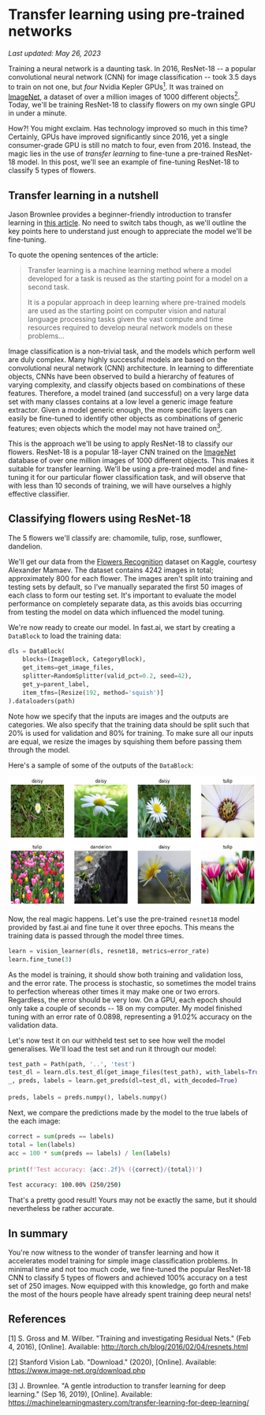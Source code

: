 # Transfer learning using pre-trained networks

*Last updated: May 26, 2023*

Training a neural network is a daunting task. In 2016, ResNet-18 -- a popular convolutional neural network (CNN) for image classification -- took 3.5 days to train on not one, but *four* Nvidia Kepler GPUs[<sup>1</sup>](http://torch.ch/blog/2016/02/04/resnets.html). It was trained on [ImageNet](https://www.image-net.org/), a dataset of over a million images of 1000 different objects[<sup>2</sup>](https://www.image-net.org/download.php). Today, we'll be training ResNet-18 to classify flowers on my own single GPU in under a minute.

How?! You might exclaim. Has technology improved so much in this time? Certainly, GPUs have improved significantly since 2016, yet a single consumer-grade GPU is still no match to four, even from 2016. Instead, the magic lies in the use of *transfer learning* to fine-tune a pre-trained ResNet-18 model. In this post, we'll see an example of fine-tuning ResNet-18 to classify 5 types of flowers.

## Transfer learning in a nutshell

Jason Brownlee provides a beginner-friendly introduction to transfer learning in [this article](https://machinelearningmastery.com/transfer-learning-for-deep-learning/). No need to switch tabs though, as we'll outline the key points here to understand just enough to appreciate the model we'll be fine-tuning.

To quote the opening sentences of the article:

> Transfer learning is a machine learning method where a model developed for a task is reused as the starting point for a model on a second task.
>
> It is a popular approach in deep learning where pre-trained models are used as the starting point on computer vision and natural language processing tasks given the vast compute and time resources required to develop neural network models on these problems...

Image classification is a non-trivial task, and the models which perform well are duly complex. Many highly successful models are based on the convolutional neural network (CNN) architecture. In learning to differentiate objects, CNNs have been observed to build a hierarchy of features of varying complexity, and classify objects based on combinations of these features. Therefore, a model trained (and successful) on a very large data set with many classes contains at a low level a generic image feature extractor. Given a model generic enough, the more specific layers can easily be fine-tuned to identify other objects as combinations of generic features; even objects which the model may not have trained on[<sup>3</sup>](https://machinelearningmastery.com/transfer-learning-for-deep-learning/).

This is the approach we'll be using to apply ResNet-18 to classify our flowers. ResNet-18 is a popular 18-layer CNN trained on the [ImageNet](https://www.image-net.org/) database of over one million images of 1000 different objects. This makes it suitable for transfer learning. We'll be using a pre-trained model and fine-tuning it for our particular flower classification task, and will observe that with less than 10 seconds of training, we will have ourselves a highly effective classifier.

## Classifying flowers using ResNet-18

The 5 flowers we'll classify are: chamomile, tulip, rose, sunflower, dandelion.

We'll get our data from the [Flowers Recognition](https://www.kaggle.com/datasets/alxmamaev/flowers-recognition) dataset on Kaggle, courtesy Alexander Mamaev. The dataset contains 4242 images in total; approximately 800 for each flower. The images aren't split into training and testing sets by default, so I've manually separated the first 50 images of each class to form our testing set. It's important to evaluate the model performance on completely separate data, as this avoids bias occurring from testing the model on data which influenced the model tuning.

We're now ready to create our model. In fast.ai, we start by creating a `DataBlock` to load the training data:

```python
dls = DataBlock(
    blocks=(ImageBlock, CategoryBlock),
    get_items=get_image_files,
    splitter=RandomSplitter(valid_pct=0.2, seed=42),
    get_y=parent_label,
    item_tfms=[Resize(192, method='squish')]
).dataloaders(path)
```

Note how we specify that the inputs are images and the outputs are categories. We also specify that the training data should be split such that 20% is used for validation and 80% for training. To make sure all our inputs are equal, we resize the images by squishing them before passing them through the model.

Here's a sample of some of the outputs of the `DataBlock`:

![](/images/2023-05-20_flowers_sample.png)

Now, the real magic happens. Let's use the pre-trained `resnet18` model provided by fast.ai and fine tune it over three epochs. This means the training data is passed through the model three times.

```python
learn = vision_learner(dls, resnet18, metrics=error_rate)
learn.fine_tune(3)
```

As the model is training, it should show both training and validation loss, and the error rate. The process is stochastic, so sometimes the model trains to perfection whereas other times it may make one or two errors. Regardless, the error should be very low. On a GPU, each epoch should only take a couple of seconds -- 18 on my computer. My model finished tuning with an error rate of 0.0898, representing a 91.02% accuracy on the validation data.

Let's now test it on our withheld test set to see how well the model generalises. We'll load the test set and run it through our model:

```python
test_path = Path(path, '..', 'test')
test_dl = learn.dls.test_dl(get_image_files(test_path), with_labels=True)
_, preds, labels = learn.get_preds(dl=test_dl, with_decoded=True)

preds, labels = preds.numpy(), labels.numpy()
```

Next, we compare the predictions made by the model to the true labels of the each image:

```python
correct = sum(preds == labels)
total = len(labels)
acc = 100 * sum(preds == labels) / len(labels)

print(f'Test accuracy: {acc:.2f}% ({correct}/{total})')
```
```bash
Test accuracy: 100.00% (250/250)
```

That's a pretty good result! Yours may not be exactly the same, but it should nevertheless be rather accurate.

## In summary

You're now witness to the wonder of transfer learning and how it accelerates model training for simple image classification problems. In minimal time and not too much code, we fine-tuned the popular ResNet-18 CNN to classify 5 types of flowers and achieved 100% accuracy on a test set of 250 images. Now equipped with this knowledge, go forth and make the most of the hours people have already spent training deep neural nets!

## References

[1] S. Gross and M. Wilber. "Training and investigating Residual Nets." (Feb 4, 2016), [Online]. Available: http://torch.ch/blog/2016/02/04/resnets.html

[2] Stanford Vision Lab. "Download." (2020), [Online]. Available: https://www.image-net.org/download.php

[3] J. Brownlee. "A gentle introduction to transfer learning for deep learning." (Sep 16, 2019), [Online]. Available: https://machinelearningmastery.com/transfer-learning-for-deep-learning/
